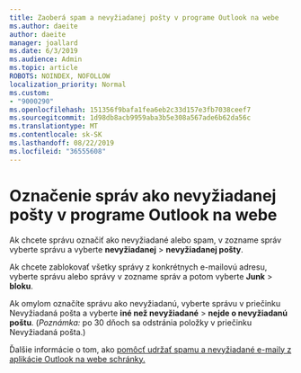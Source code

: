 ```yaml
---
title: Zaoberá spam a nevyžiadanej pošty v programe Outlook na webe
ms.author: daeite
author: daeite
manager: joallard
ms.date: 6/3/2019
ms.audience: Admin
ms.topic: article
ROBOTS: NOINDEX, NOFOLLOW
localization_priority: Normal
ms.custom:
- "9000290"
ms.openlocfilehash: 151356f9bafa1fea6eb2c33d157e3fb7038ceef7
ms.sourcegitcommit: 1d98db8acb9959aba3b5e308a567ade6b62da56c
ms.translationtype: MT
ms.contentlocale: sk-SK
ms.lasthandoff: 08/22/2019
ms.locfileid: "36555608"
---
```

# <a name="mark-email-messages-as-junk-in-outlook-on-the-web"></a>Označenie správ ako nevyžiadanej pošty v programe Outlook na webe

Ak chcete správu označiť ako nevyžiadané alebo spam, v zozname správ vyberte správu a vyberte **nevyžiadanej** > **nevyžiadanej pošty**.

Ak chcete zablokovať všetky správy z konkrétnych e-mailovú adresu, vyberte správu alebo správy v zozname správ a potom vyberte **Junk** > **bloku**.

Ak omylom označíte správu ako nevyžiadanú, vyberte správu v priečinku Nevyžiadaná pošta a vyberte **iné než nevyžiadané** > **nejde o nevyžiadanú poštu**. (*Poznámka:* po 30 dňoch sa odstránia položky v priečinku Nevyžiadaná pošta.)

Ďalšie informácie o tom, ako [pomôcť udržať spamu a nevyžiadané e-maily z aplikácie Outlook na webe schránky.](https://support.office.com/article/db786e79-54e2-40cc-904f-d89d57b7f41d)